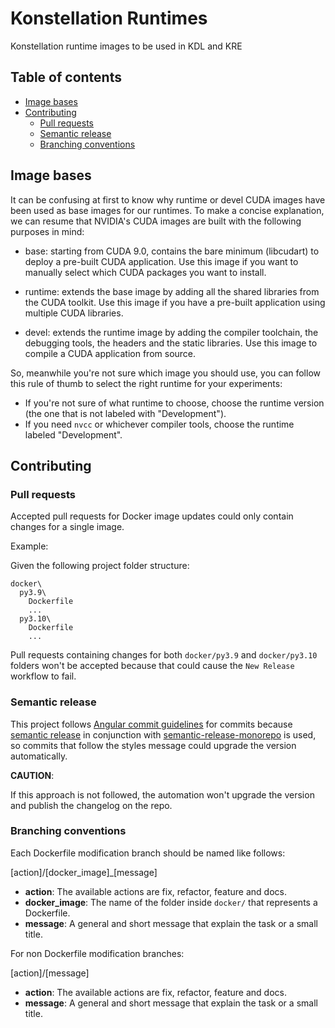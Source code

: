 # Konstellation Runtimes

Konstellation runtime images to be used in KDL and KRE

## Table of contents

<!-- START doctoc generated TOC please keep comment here to allow auto update -->
<!-- DON'T EDIT THIS SECTION, INSTEAD RE-RUN doctoc TO UPDATE -->

- [Image bases](#image-bases)
- [Contributing](#contributing)
  - [Pull requests](#pull-requests)
  - [Semantic release](#semantic-release)
  - [Branching conventions](#branching-conventions)


<!-- END doctoc generated TOC please keep comment here to allow auto update -->

## Image bases

It can be confusing at first to know why runtime or devel CUDA images have been used as base images for our runtimes. To make a concise explanation, we can resume that NVIDIA's CUDA images are built with the following purposes in mind:

- base: starting from CUDA 9.0, contains the bare minimum (libcudart) to deploy a pre-built CUDA application. Use this image if you want to manually select which CUDA packages you want to install.

- runtime: extends the base image by adding all the shared libraries from the CUDA toolkit. Use this image if you have a pre-built application using multiple CUDA libraries.

- devel: extends the runtime image by adding the compiler toolchain, the debugging tools, the headers and the static libraries. Use this image to compile a CUDA application from source.

So, meanwhile you're not sure which image you should use, you can follow this rule of thumb to select the right runtime for your experiments:

- If you're not sure of what runtime to choose, choose the runtime version (the one that is not labeled with "Development").
- If you need `nvcc` or whichever compiler tools, choose the runtime labeled "Development".

## Contributing

### Pull requests

Accepted pull requests for Docker image updates could only contain changes for a single image.

Example:

Given the following project folder structure:
```
docker\
  py3.9\
    Dockerfile
    ...
  py3.10\
    Dockerfile
    ...
```
Pull requests containing changes for both `docker/py3.9` and `docker/py3.10` folders won't be accepted because that could cause the `New Release` workflow to fail.

### Semantic release

This project follows [Angular commit guidelines](https://github.com/angular/angular.js/blob/master/DEVELOPERS.md#-git-commit-guidelines) for commits because [semantic release](https://github.com/semantic-release/semantic-release) in conjunction with [semantic-release-monorepo](https://github.com/pmowrer/semantic-release-monorepo) is used, so commits that follow the styles message could upgrade the version automatically.

**CAUTION**:

If this approach is not followed, the automation won't upgrade the version and publish the changelog on the repo.

### Branching conventions

Each Dockerfile modification branch should be named like follows:

[action]/[docker_image]_[message]

+ **action**: The available actions are fix, refactor, feature and docs.
+ **docker_image**: The name of the folder inside `docker/` that represents a Dockerfile.
+ **message**: A general and short message that explain the task or a small title.

For non Dockerfile modification branches:

[action]/[message]

+ **action**: The available actions are fix, refactor, feature and docs.
+ **message**: A general and short message that explain the task or a small title.
